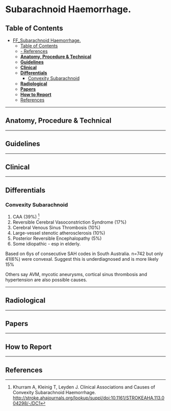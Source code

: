 # Subarachnoid Haemorrhage.

## Table of Contents
- [FF_Subarachnoid Haemorrhage.](#ff_subarachnoid-haemorrhage)
  - [Table of Contents](#table-of-contents)
  - [- References](#--references)
  - [**Anatomy, Procedure & Technical**](#anatomy-procedure--technical)
  - [**Guidelines**](#guidelines)
  - [**Clinical**](#clinical)
  - [**Differentials**](#differentials)
    - [Convexity Subarachnoid](#convexity-subarachnoid)
  - [**Radiological**](#radiological)
  - [**Papers**](#papers)
  - [**How to Report**](#how-to-report)
  - [References](#references)
---

## **Anatomy, Procedure & Technical**

---

## **Guidelines**

---

## **Clinical**

---

## **Differentials**

### Convexity Subarachnoid

1. CAA (39%)  [^Khurram2014]
1. Reversible Cerebral Vasoconstriction Syndrome (17%)  
1. Cerebral Venous Sinus Thrombosis (10%)  
1. Large-vessel stenotic atherosclerosis (10%)  
1. Posterior Reversible Encephalopathy (5%)  
2. Some idiopathic - esp in elderly. 


Based on 6ys of consecutive SAH codes in South Australia. n=742 but only 41(6%) were convexal. Suggest this is underdiagnosed and is more likely 15%

Others say AVM, mycotic aneurysms, cortical sinus thrombosis and hypertension are also possible causes.


---

## **Radiological**

---

## **Papers** 

---

## **How to Report** 

---

## References

[^Khurram2014]: Khurram A, Kleinig T, Leyden J. Clinical Associations and Causes of Convexity Subarachnoid Haemorrhage. http://stroke.ahajournals.org/lookup/suppl/doi:10.1161/STROKEAHA.113.004298/-/DC1